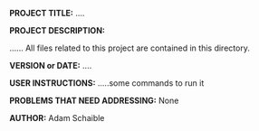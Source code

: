 **PROJECT TITLE:** ....

**PROJECT DESCRIPTION:**

......
All files related to this project are contained in this directory.

**VERSION or DATE:** ....

**USER INSTRUCTIONS:** 
.....some commands to run it

**PROBLEMS THAT NEED ADDRESSING:** None

**AUTHOR:** Adam Schaible
